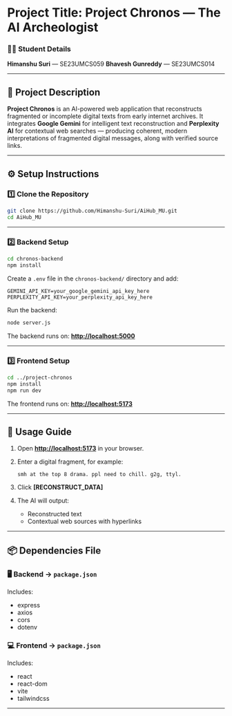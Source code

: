 

# Project Title: Project Chronos — The AI Archeologist

### 👩‍💻 Student Details

**Himanshu Suri** — SE23UMCS059
**Bhavesh Gunreddy** — SE23UMCS014

---

## 📘 Project Description

**Project Chronos** is an AI-powered web application that reconstructs fragmented or incomplete digital texts from early internet archives.
It integrates **Google Gemini** for intelligent text reconstruction and **Perplexity AI** for contextual web searches — producing coherent, modern interpretations of fragmented digital messages, along with verified source links.

---

## ⚙️ Setup Instructions

### 1️⃣ Clone the Repository

```bash
git clone https://github.com/Himanshu-Suri/AiHub_MU.git
cd AiHub_MU
```

---

### 2️⃣ Backend Setup

```bash
cd chronos-backend
npm install
```

Create a `.env` file in the `chronos-backend/` directory and add:

```
GEMINI_API_KEY=your_google_gemini_api_key_here
PERPLEXITY_API_KEY=your_perplexity_api_key_here
```

Run the backend:

```bash
node server.js
```

The backend runs on: **[http://localhost:5000](http://localhost:5000)**

---

### 3️⃣ Frontend Setup

```bash
cd ../project-chronos
npm install
npm run dev
```

The frontend runs on: **[http://localhost:5173](http://localhost:5173)**

---

## 🚀 Usage Guide

1. Open **[http://localhost:5173](http://localhost:5173)** in your browser.
2. Enter a digital fragment, for example:

   ```
   smh at the top 8 drama. ppl need to chill. g2g, ttyl.
   ```
3. Click **[RECONSTRUCT_DATA]**
4. The AI will output:

   * Reconstructed text
   * Contextual web sources with hyperlinks

---

## 📦 Dependencies File

### 🖥 Backend → `package.json`

Includes:

* express
* axios
* cors
* dotenv

### 💻 Frontend → `package.json`

Includes:

* react
* react-dom
* vite
* tailwindcss

---
